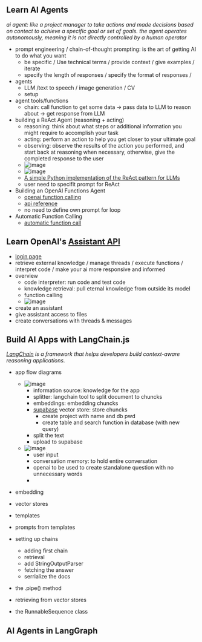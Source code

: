 ## Learn AI Agents
_ai agent: like a project manager to take actions and made decisions based on contect to achieve a specific goal or set of goals. the agent operates autonomously, meaning it is not directly controlled by a  human operator_
* prompt engineering / chain-of-thought prompting: is the art of getting AI to do what you want
    * be specific / Use technical terms / provide context / give examples / iterate 
    * specify the length of responses / specify the format of responses / 
* agents
    * LLM /text to speech / image generation / CV
    * setup
* agent tools/functions
    * chain: call function to get some data -> pass data to LLM to reason about -> get response from LLM
* building a ReAct Agent (reasoning + acting)
    * reasoning: think about what steps or additional information you might require to accomplish your task
    * acting: perform an action to help you get closer to your ultimate goal
    * observing: observe the results of the action you performed, and start back at reasoning when necessary, otherwise, give the completed response to the user
    * ![image](https://github.com/user-attachments/assets/718ceec7-106b-484f-82f4-c56aa2db6fdc)
    * ![image](https://github.com/user-attachments/assets/21f652bb-cf46-4297-9eb7-c1bc86ba57bb)
    * [A simple Python implementation of the ReAct pattern for LLMs](https://til.simonwillison.net/llms/python-react-pattern)
    * user need to specifit prompt for ReAct
* Building an OpenAI Functions Agent
    * [openai function calling](https://platform.openai.com/docs/guides/function-calling)
    * [api reference](https://platform.openai.com/docs/api-reference/chat/create#chat-create-tools)
    * no need to define own prompt for loop
* Automatic Function Calling 
    * [automatic function call](https://github.com/openai/openai-node/tree/master#automated-function-calls)

## Learn OpenAI's [Assistant API](https://platform.openai.com/docs/assistants/overview)
* [login page](https://platform.openai.com/playground/assistants?mode=assistant)
* retrieve external knowledge / manage threads / execute functions / interpret code / make your ai more responsive and informed
* overview
    * code interpreter: run code and test code
    * knowledge retrieval: pull eternal knowledge from outside its model
    * function calling
    * ![image](https://github.com/user-attachments/assets/6bda1019-10b8-499b-a4c2-2425a2327cd2)
* create an assistant
* give assistant access to files
* create conversations with threads & messages 

## Build AI Apps with LangChain.js
_[LangChain](https://js.langchain.com/docs/introduction/) is a framework that helps developers build context-aware reasoning applications._
* app flow diagrams
    * ![image](https://github.com/user-attachments/assets/05388cf7-738d-4197-baed-118bad0c7877)
       * information source: knowledge for the app
       * splitter: langchain tool to split document to chuncks
       * embeddings: embedding chuncks
       * [supabase](https://supabase.com/) vector store: store chuncks
            * create project with name and db pwd
            * create table and search function in database (with new query) 
       * split the text
       * upload to supabase
    * ![image](https://github.com/user-attachments/assets/4760736a-4e8e-43a6-9782-8212dd4dc965)
       * user input
       * conversation memory: to hold entire conversation
       * openai to be used to create standalone question with no unnecessary words
       * 
      
* embedding
* vector stores
* templates
* prompts from templates
* setting up chains
    * adding first chain
    * retrieval
    * add StringOutputParser
    * fetching the answer
    * serrialize the docs
* the .pipe() method
* retrieving from vector stores
* the RunnableSequence class

## AI Agents in LangGraph 
